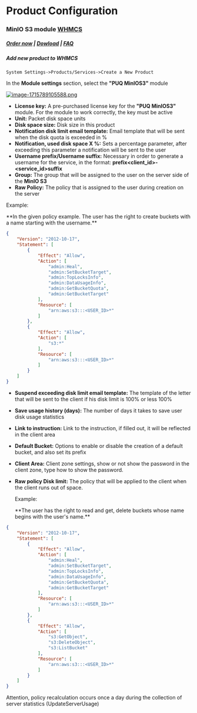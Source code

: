 # Product Configuration

### MinIO S3 module **[WHMCS](https://puqcloud.com/link.php?id=77)** 

#####  [Order now](https://puqcloud.com/whmcs-module-minio-s3.php) | [Dowload](https://download.puqcloud.com/WHMCS/servers/PUQ_WHMCS-MinIO-S3/) | [FAQ](https://faq.puqcloud.com/)

##### Add new product to WHMCS

```
System Settings->Products/Services->Create a New Product
```

In the **Module settings** section, select the **"PUQ MinIOS3"** module

[![image-1715789105588.png](https://doc.puq.info/uploads/images/gallery/2024-05/scaled-1680-/image-1715789105588.png)](https://doc.puq.info/uploads/images/gallery/2024-05/image-1715789105588.png)

- **License key:** A pre-purchased license key for the **"PUQ MinIOS3"** module. For the module to work correctly, the key must be active
- **Unit:** Packet disk space units
- **Disk space size:** Disk size in this product
- **Notification disk limit email template:** Email template that will be sent when the disk quota is exceeded in %
- **Notification, used disk space X %:** Sets a percentage parameter, after exceeding this parameter a notification will be sent to the user
- **Username prefix/Username suffix:** Necessary in order to generate a username for the service, in the format: **prefix&lt;client\_id&gt;-&lt;service\_id&gt;suffix**
- **Group:** The group that will be assigned to the user on the server side of the **MinIO S3**
- **Raw Policy:** The policy that is assigned to the user during creation on the server

<p class="callout info"> Example:</p>

<p class="callout warning">**In the given policy example. The user has the right to create buckets with a name starting with the username.**</p>

```JSON
{
    "Version": "2012-10-17",
    "Statement": [
        {
            "Effect": "Allow",
            "Action": [
                "admin:Heal",
                "admin:SetBucketTarget",
                "admin:TopLocksInfo",
                "admin:DataUsageInfo",
                "admin:GetBucketQuota",
                "admin:GetBucketTarget"
            ],
            "Resource": [
                "arn:aws:s3:::<USER_ID>*"
            ]
        },
        {
            "Effect": "Allow",
            "Action": [
                "s3:*"
            ],
            "Resource": [
                "arn:aws:s3:::<USER_ID>*"
            ]
        }
    ]
}
```

- **Suspend exceeding disk limit email template:** The template of the letter that will be sent to the client if his disk limit is 100% or less 100%
- **Save usage history (days):** The number of days it takes to save user disk usage statistics
- **Link to instruction:** Link to the instruction, if filled out, it will be reflected in the client area
- **Default Bucket:** Options to enable or disable the creation of a default bucket, and also set its prefix
- **Client Area:** Client zone settings, show or not show the password in the client zone, type how to show the password.
- **Raw policy Disk limit:** The policy that will be applied to the client when the client runs out of space.  
    <p class="callout info"> Example:</p>
    
    <p class="callout warning">**The user has the right to read and get, delete buckets whose name begins with the user's name.**</p>

```JSON
{
    "Version": "2012-10-17",
    "Statement": [
        {
            "Effect": "Allow",
            "Action": [
                "admin:Heal",
                "admin:SetBucketTarget",
                "admin:TopLocksInfo",
                "admin:DataUsageInfo",
                "admin:GetBucketQuota",
                "admin:GetBucketTarget"
            ],
            "Resource": [
                "arn:aws:s3:::<USER_ID>*"
            ]
        },
        {
            "Effect": "Allow",
            "Action": [
                "s3:GetObject",
                "s3:DeleteObject",
                "s3:ListBucket"
            ],
            "Resource": [
                "arn:aws:s3:::<USER_ID>*"
            ]
        }
    ]
}
```

<p class="callout info">Attention, policy recalculation occurs once a day during the collection of server statistics (UpdateServerUsage)</p>

<div id="bkmrk--0"><div></div></div>